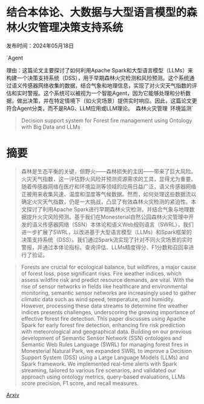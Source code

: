 # 结合本体论、大数据与大型语言模型的森林火灾管理决策支持系统

发布时间：2024年05月18日

`Agent

理由：这篇论文主要探讨了如何利用Apache Spark和大型语言模型（LLMs）来构建一个决策支持系统（DSS），用于早期森林火灾检测和风险预测。这个系统通过语义传感器网络收集的数据，结合气象和地理信息，实现了对火灾天气指数的评估和实时警报。这个系统可以被视为一个智能Agent，因为它能够处理和分析数据，做出决策，并在特定情境下（如火灾场景）提供实时响应。因此，这篇论文更符合Agent分类，而不是RAG、LLM应用或LLM理论。` `森林火灾管理` `环境监测`

> Decision support system for Forest fire management using Ontology with Big Data and LLMs

# 摘要

> 森林是生态平衡的关键，但野火——森林损失的主因——带来了巨大风险。火灾天气指数，这一评估野火风险并预测资源需求的工具，显得尤为重要。随着传感器网络在医疗和环境监测等领域的应用日益广泛，语义传感器网络正被用来收集风速、温度和湿度等气候数据。然而，如何处理这些数据流以确定火灾天气指数，仍是一大挑战，凸显了有效森林火灾检测的紧迫性。本文探讨了利用Apache Spark进行早期森林火灾检测，并结合气象与地理数据提升火灾风险预测。基于我们在Monesterial自然公园森林火灾管理中开发的语义传感器网络（SSN）本体论和语义Web规则语言（SWRL），我们进一步扩展了SWRL，以改进基于大型语言模型（LLMs）和Spark框架的决策支持系统（DSS）。我们通过Spark流实现了针对不同火灾场景的实时警报，并通过本体论指标、查询评估、LLMs精度得分、F1分数和召回率进行了验证。

> Forests are crucial for ecological balance, but wildfires, a major cause of forest loss, pose significant risks. Fire weather indices, which assess wildfire risk and predict resource demands, are vital. With the rise of sensor networks in fields like healthcare and environmental monitoring, semantic sensor networks are increasingly used to gather climatic data such as wind speed, temperature, and humidity. However, processing these data streams to determine fire weather indices presents challenges, underscoring the growing importance of effective forest fire detection. This paper discusses using Apache Spark for early forest fire detection, enhancing fire risk prediction with meteorological and geographical data. Building on our previous development of Semantic Sensor Network (SSN) ontologies and Semantic Web Rules Language (SWRL) for managing forest fires in Monesterial Natural Park, we expanded SWRL to improve a Decision Support System (DSS) using a Large Language Models (LLMs) and Spark framework. We implemented real-time alerts with Spark streaming, tailored to various fire scenarios, and validated our approach using ontology metrics, query-based evaluations, LLMs score precision, F1 score, and recall measures.

[Arxiv](https://arxiv.org/abs/2405.11346)